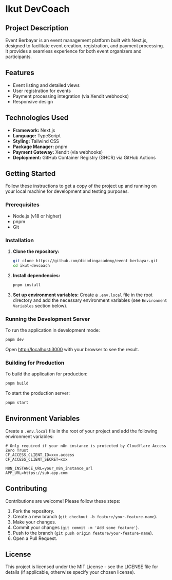 # Ikut DevCoach

## Project Description

Event Berbayar is an event management platform built with Next.js, designed to facilitate event creation, registration, and payment processing. It provides a seamless experience for both event organizers and participants.

## Features

- Event listing and detailed views
- User registration for events
- Payment processing integration (via Xendit webhooks)
- Responsive design

## Technologies Used

- **Framework:** Next.js
- **Language:** TypeScript
- **Styling:** Tailwind CSS
- **Package Manager:** pnpm
- **Payment Gateway:** Xendit (via webhooks)
- **Deployment:** GitHub Container Registry (GHCR) via GitHub Actions

## Getting Started

Follow these instructions to get a copy of the project up and running on your local machine for development and testing purposes.

### Prerequisites

- Node.js (v18 or higher)
- pnpm
- Git

### Installation

1.  **Clone the repository:**
    ```bash
    git clone https://github.com/dicodingacademy/event-berbayar.git
    cd ikut-devcoach
    ```

2.  **Install dependencies:**
    ```bash
    pnpm install
    ```

3.  **Set up environment variables:**
    Create a `.env.local` file in the root directory and add the necessary environment variables (see `Environment Variables` section below).

### Running the Development Server

To run the application in development mode:

```bash
pnpm dev
```

Open [http://localhost:3000](http://localhost:3000) with your browser to see the result.

### Building for Production

To build the application for production:

```bash
pnpm build
```

To start the production server:

```bash
pnpm start
```

## Environment Variables

Create a `.env.local` file in the root of your project and add the following environment variables:

```
# Only required if your n8n instance is protected by Cloudflare Access Zero Trust
CF_ACCESS_CLIENT_ID=xxx.access
CF_ACCESS_CLIENT_SECRET=xxx

N8N_INSTANCE_URL=your_n8n_instance_url
APP_URL=https://sub.app.com
```


## Contributing

Contributions are welcome! Please follow these steps:

1.  Fork the repository.
2.  Create a new branch (`git checkout -b feature/your-feature-name`).
3.  Make your changes.
4.  Commit your changes (`git commit -m 'Add some feature'`).
5.  Push to the branch (`git push origin feature/your-feature-name`).
6.  Open a Pull Request.

## License

This project is licensed under the MIT License - see the LICENSE file for details (if applicable, otherwise specify your chosen license).